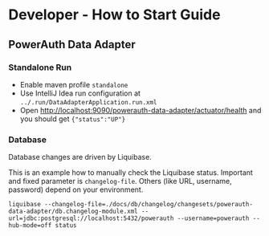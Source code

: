 # Developer - How to Start Guide


## PowerAuth Data Adapter


### Standalone Run

- Enable maven profile `standalone`
- Use IntelliJ Idea run configuration at `../.run/DataAdapterApplication.run.xml`
- Open [http://localhost:9090/powerauth-data-adapter/actuator/health](http://localhost:9090/powerauth-data-adapter/actuator/health) and you should get `{"status":"UP"}`


### Database

Database changes are driven by Liquibase.

This is an example how to manually check the Liquibase status.
Important and fixed parameter is `changelog-file`.
Others (like URL, username, password) depend on your environment.

```shell
liquibase --changelog-file=./docs/db/changelog/changesets/powerauth-data-adapter/db.changelog-module.xml --url=jdbc:postgresql://localhost:5432/powerauth --username=powerauth --hub-mode=off status
```
